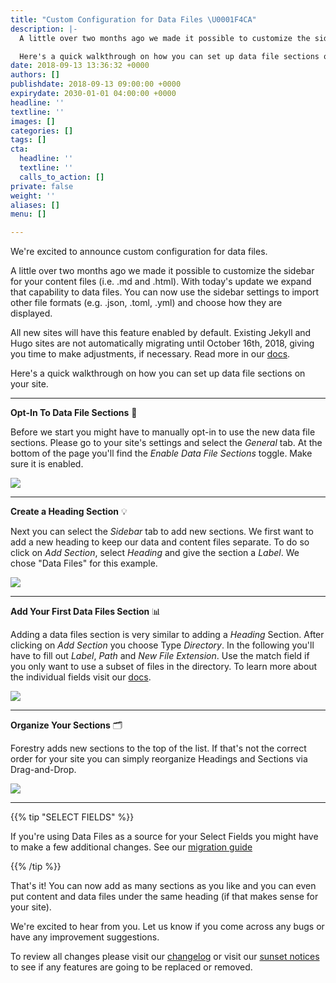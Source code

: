 ```yaml
---
title: "Custom Configuration for Data Files \U0001F4CA"
description: |-
  A little over two months ago we made it possible to customize the sidebar for your content files (i.e. .md and .html). With today's update we expand that capability to data files. You can now use the sidebar settings to import other file formats (e.g. .json, .toml, .yml) and choose how they are displayed.

  Here's a quick walkthrough on how you can set up data file sections on your site.
date: 2018-09-13 13:36:32 +0000
authors: []
publishdate: 2018-09-13 09:00:00 +0000
expirydate: 2030-01-01 04:00:00 +0000
headline: ''
textline: ''
images: []
categories: []
tags: []
cta:
  headline: ''
  textline: ''
  calls_to_action: []
private: false
weight: ''
aliases: []
menu: []

---
```

We're excited to announce custom configuration for data files.

A little over two months ago we made it possible to customize the sidebar for your content files (i.e. .md and .html). With today's update we expand that capability to data files. You can now use the sidebar settings to import other file formats (e.g. .json, .toml, .yml) and choose how they are displayed.

All new sites will have this feature enabled by default. Existing Jekyll and Hugo sites are not automatically migrating until October 16th, 2018, giving you time to make adjustments, if necessary. Read more in our [docs](/docs/editing/data-files#existing-jekyll-hugo-projects).

Here's a quick walkthrough on how you can set up data file sections on your site.

***

**Opt-In To Data File Sections** 🔘

Before we start you might have to manually opt-in to use the new data file sections. Please go to your site's settings and select the _General_ tab. At the bottom of the page you'll find the _Enable Data File Sections_ toggle. Make sure it is enabled.

![](/uploads/2018/09/data-file-sections-fixed.png)

***

**Create a Heading Section** 💡

Next you can select the _Sidebar_ tab to add new sections. We first want to add a new heading to keep our data and content files separate. To do so click on _Add Section_, select _Heading_ and give the section a _Label_. We chose "Data Files" for this example.

![](/uploads/2018/09/add_section-1.png)

***

**Add Your First Data Files Section** 📊

Adding a data files section is very similar to adding a _Heading_ Section. After clicking on _Add Section_ you choose Type _Directory_. In the following you'll have to fill out _Label_, _Path_ and _New File Extension_. Use the match field if you only want to use a subset of files in the directory. To learn more about the individual fields visit our [docs](/docs/settings/content-sections/).

![](/uploads/2018/09/datafiles-setup-1.gif)

***

**Organize Your Sections** 🗂️

Forestry adds new sections to the top of the list. If that's not the correct order for your site you can simply reorganize Headings and Sections via Drag-and-Drop.

![](/uploads/2018/09/organize-sections.gif)

***

{{% tip "SELECT FIELDS" %}}

If you're using Data Files as a source for your Select Fields you might have to make a few additional changes. See our [migration guide](/docs/troubleshooting/migrate-select-fields-to-new-data-file-sections/)

{{% /tip %}}

That's it! You can now add as many sections as you like and you can even put content and data files under the same heading (if that makes sense for your site).

We're excited to hear from you. Let us know if you come across any bugs or have any improvement suggestions.

To review all changes please visit our [changelog](/docs/changelog/) or visit our [sunset notices](/docs/sunset/) to see if any features are going to be replaced or removed.